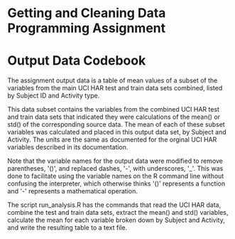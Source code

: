 # Getting and Cleaning Data Programming Assignment
# Output Data Codebook

The assignment output data is a table of mean values of a subset of the variables from the main UCI HAR test and train data sets combined, listed by Subject ID and Activity type.

This data subset contains the variables from the combined UCI HAR test and train data sets that indicated they were calculations of the mean() or std() of the corresponding source data. The mean of each of these subset variables was calculated and placed in this output data set, by Subject and Activity. The units are the same as documented for the orginal UCI HAR variables described in its documentation.

Note that the variable names for the output data were modified to remove parentheses, '()', and replaced dashes, '-', with underscores, '_'. This was done to facilitate using the variable names on the R command line without confusing the interpreter, which otherwise thinks '()' represents a function and '-' represents a mathematical operation.

The script run_analysis.R has the commands that read the UCI HAR data, combine the test and train data sets, extract the mean() and std() variables, calculate the mean for each variable broken down by Subject and Activity, and write the resulting table to a text file.
